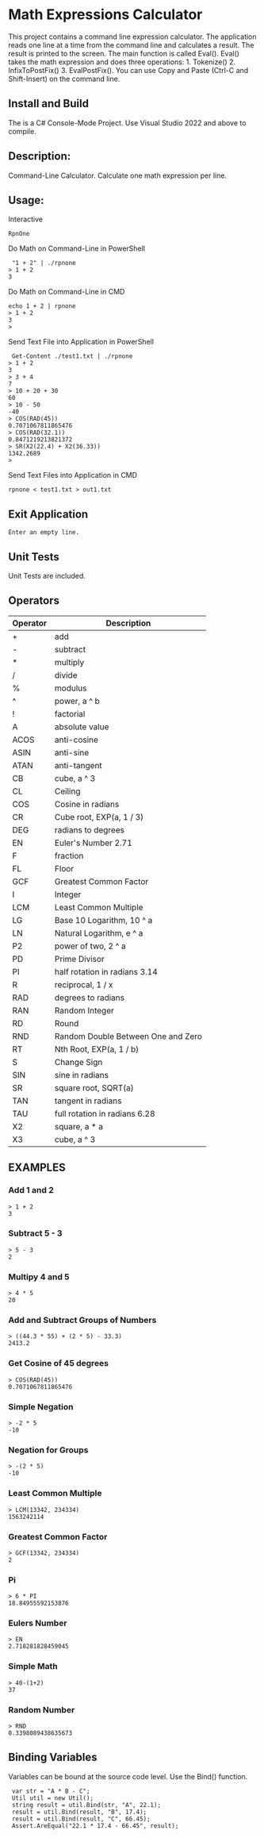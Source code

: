 # Math Expressions Calculator

This project contains a command line expression calculator.  The application reads one line at a time from the command line and calculates a result.  The result is printed to the screen.  The main function is called Eval().  Eval() takes the math expression and does three operations:  1. Tokenize() 2. InfixToPostFix() 3. EvalPostFix().  You can use Copy and Paste (Ctrl-C and Shift-Insert) on the command line.  

## Install and Build

The is a C# Console-Mode Project. Use Visual Studio 2022 and above to compile. 

## Description:

  Command-Line Calculator.  Calculate one math expression per line.

## Usage:
Interactive
```
RpnOne
```

Do Math on Command-Line in PowerShell
```
 "1 + 2" | ./rpnone
> 1 + 2
3
```

Do Math on Command-Line in CMD
```
echo 1 + 2 | rpnone
> 1 + 2
3
>
```

Send Text File into Application in PowerShell
```
 Get-Content ./test1.txt | ./rpnone
> 1 + 2
3
> 3 + 4
7
> 10 + 20 + 30
60
> 10 - 50
-40
> COS(RAD(45))
0.7071067811865476
> COS(RAD(32.1))
0.8471219213821372
> SR(X2(22.4) + X2(36.33))
1342.2689
>
```

Send Text Files into Application in CMD
```
rpnone < test1.txt > out1.txt
```

 
## Exit Application
```
Enter an empty line.
```
   

## Unit Tests

  Unit Tests are included.

## Operators

| Operator | Description |
| --- | --- |
| + | add|
| - | subtract |
| * | multiply |
| / | divide |
| % | modulus |
| ^ | power, a ^ b |
| ! | factorial |
| A |  absolute value |
| ACOS | anti-cosine |
| ASIN | anti-sine |
| ATAN | anti-tangent |
| CB | cube, a ^ 3 |
| CL | Ceiling |
| COS | Cosine in radians |
| CR | Cube root, EXP(a, 1 / 3) |
| DEG | radians to degrees |
| EN | Euler's Number 2.71 |
| F | fraction |
| FL | Floor |
| GCF | Greatest Common Factor |
| I | Integer |
| LCM | Least Common Multiple |
| LG | Base 10 Logarithm, 10 ^ a |
| LN | Natural Logarithm, e ^ a |
| P2 | power of two, 2 ^ a |
| PD | Prime Divisor |
| PI | half rotation in radians 3.14 |
| R | reciprocal, 1 / x |
| RAD | degrees to radians |
| RAN | Random Integer |
| RD | Round |
| RND | Random Double Between One and Zero |
| RT | Nth Root, EXP(a, 1 / b) |
| S | Change Sign |
| SIN | sine in radians |
| SR | square root, SQRT(a) |
| TAN | tangent in radians |
| TAU | full rotation in radians 6.28 |
| X2 | square, a * a |
| X3 | cube, a ^ 3 |

## EXAMPLES

### Add 1 and 2

```
> 1 + 2
3
```

### Subtract 5 - 3

```
> 5 - 3
2
```

### Multipy 4 and 5

```
> 4 * 5
20
```

### Add and Subtract Groups of Numbers

```
> ((44.3 * 55) + (2 * 5) - 33.3)
2413.2
```

### Get Cosine of 45 degrees

```
> COS(RAD(45))
0.7071067811865476
```

### Simple Negation

```
> -2 * 5
-10
```

### Negation for Groups

```
> -(2 * 5)
-10
```

### Least Common Multiple

```
> LCM(13342, 234334)
1563242114
```


### Greatest Common Factor

```
> GCF(13342, 234334)
2
```

### Pi

```
> 6 * PI
18.84955592153876
```

### Eulers Number

```
> EN
2.718281828459045
```

### Simple Math

```
> 40-(1+2)
37
```

### Random Number

```
> RND
0.3398089438635673
```

## Binding Variables

  Variables can be bound at the source code level.  Use the Bind() function.

```
 var str = "A * B - C";
 Util util = new Util();
 string result = util.Bind(str, "A", 22.1);
 result = util.Bind(result, "B", 17.4);
 result = util.Bind(result, "C", 66.45);
 Assert.AreEqual("22.1 * 17.4 - 66.45", result);
```








